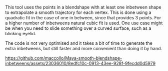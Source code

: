 This tool uses the points in a blendshape with at least one inbetween shape to extrapolate a smooth trajectory for each vertex. This is done using a quadratic fit in the case of one in between, since that provides 3 points.
For a higher number of inbetweens natural cubic fit is used. One use case might be when you need to slide something over a curved surface, such as a blinking eyelid.

The code is not very optimised and it takes a bit of time to generate the extra inbetweens, but still faster and more convenient than doing it by hand.

https://github.com/maccollo/Maya-smooth-blendshape-inbetweens/assets/23036010/8edfc10c-0913-43ee-928f-9fecdd0d5979

